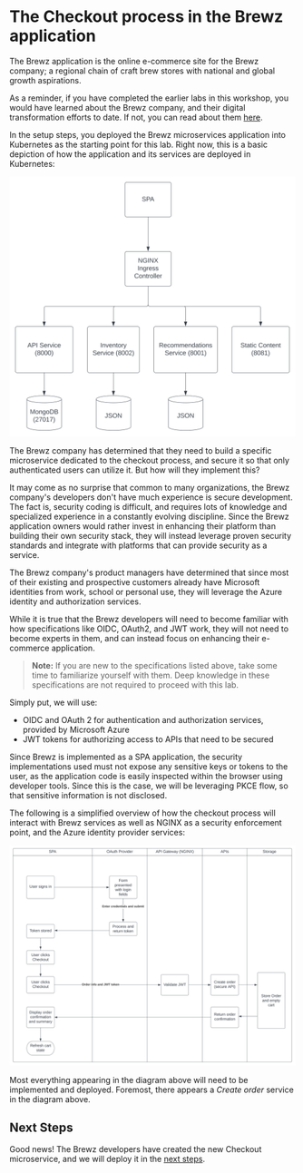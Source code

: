 # The Checkout process in the Brewz application

The Brewz application is the online e-commerce site for the Brewz company; a regional chain of craft brew stores with national and global growth aspirations.

As a reminder, if you have completed the earlier labs in this workshop, you would have learned about the Brewz company, and their digital transformation efforts to date. If not, you can read about them [here](../scenario/README.md#brewz-company-overview).

In the setup steps, you deployed the Brewz microservices application into Kubernetes as the starting point for this lab. Right now, this is a basic depiction of how the application and its services are deployed in Kubernetes:

<img src="../assets/brewz-k8s-refactor.svg" alt="Lab setup k8s arch" width="600"/>

The Brewz company has determined that they need to build a specific microservice dedicated to the checkout process, and secure it so that only authenticated users can utilize it. But how will they implement this?

It may come as no surprise that common to many organizations, the Brewz company's developers don't have much experience is secure development. The fact is, security coding is difficult, and requires lots of knowledge and specialized experience in a constantly evolving discipline. Since the Brewz application owners would rather invest in enhancing their platform than building their own security stack, they will instead leverage proven security standards and integrate with platforms that can provide security as a service.

The Brewz company's product managers have determined that since most of their existing and prospective customers already have Microsoft identities from work, school or personal use, they will leverage the Azure identity and authorization services.

While it is true that the Brewz developers will need to become familiar with how specifications like OIDC, OAuth2, and JWT work, they will not need to become experts in them, and can instead focus on enhancing their e-commerce application.

> **Note:** If you are new to the specifications listed above, take some time to familiarize yourself with them. Deep knowledge in these specifications are not required to proceed with this lab.

Simply put, we will use:

- OIDC and OAuth 2 for authentication and authorization services, provided by Microsoft Azure
- JWT tokens for authorizing access to APIs that need to be secured

Since Brewz is implemented as a SPA application, the security implementations used must not expose any sensitive keys or tokens to the user, as the application code is easily inspected within the browser using developer tools. Since this is the case, we will be leveraging PKCE flow, so that sensitive information is not disclosed.

The following is a simplified overview of how the checkout process will interact with Brewz services as well as NGINX as a security enforcement point, and the Azure identity provider services:

<img src="../assets/checkout_flow.svg" alt="Brewz checkout flow" width="800"/>

Most everything appearing in the diagram above will need to be implemented and deployed. Foremost, there appears a *Create order* service in the diagram above.

## Next Steps

Good news! The Brewz developers have created the new Checkout microservice, and we will deploy it in the [next steps](checkout-service.md).
